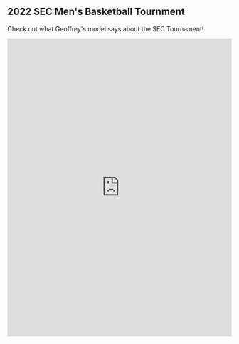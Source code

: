 ## 2022 SEC Men's Basketball Tournment
Check out what Geoffrey's model says about the SEC Tournament!
<iframe src="https://gcdean38.github.io/maneater/SECTournament2022" style="border:0px #ffffff none;" name="myiFrame" scrolling="yes" frameborder="1" marginheight="0px" marginwidth="0px" height="670" width="100%" allowfullscreen></iframe>